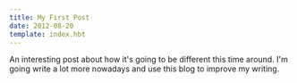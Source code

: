 ```yaml
---
title: My First Post
date: 2012-08-20
template: index.hbt
---
```


An interesting post about how it's going to be different this time around. I'm going write a lot more nowadays and use this blog to improve my writing.